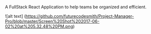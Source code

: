 
A FullStack React Application to help teams be organized and efficient. 

![alt text] (https://github.com/futurecodesmith/Project-Manager-Pro/blob/master/Screen%20Shot%202017-06-02%20at%205.32.48%20PM.png)

